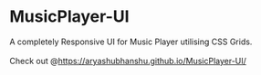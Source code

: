 # MusicPlayer-UI

A completely Responsive UI for Music Player utilising CSS Grids. 
<br><br>
Check out @https://aryashubhanshu.github.io/MusicPlayer-UI/
